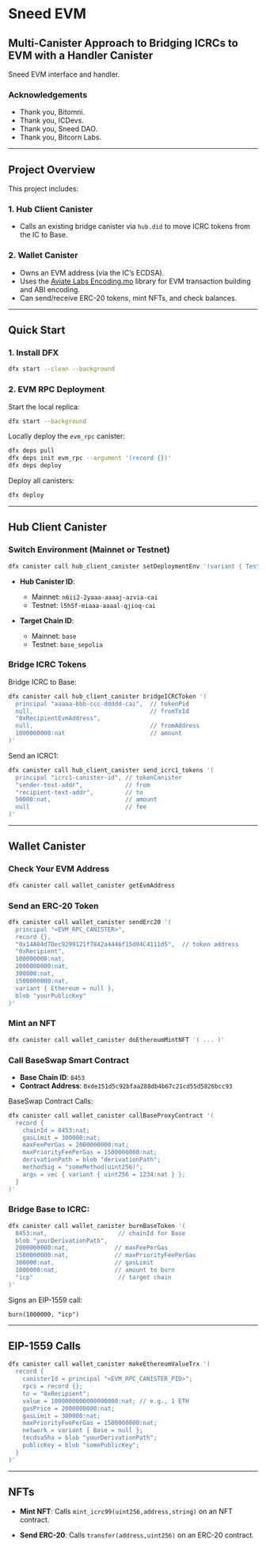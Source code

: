 # Sneed EVM
## Multi-Canister Approach to Bridging ICRCs to EVM with a Handler Canister

Sneed EVM interface and handler.

### Acknowledgements
- Thank you, Bitomni.
- Thank you, ICDevs.
- Thank you, Sneed DAO.
- Thank you, Bitcorn Labs.

---

## Project Overview

This project includes:

### 1. **Hub Client Canister**
   - Calls an existing bridge canister via `hub.did` to move ICRC tokens from the IC to Base.

### 2. **Wallet Canister**
   - Owns an EVM address (via the IC’s ECDSA).
   - Uses the [Aviate Labs Encoding.mo](https://github.com/aviate-labs/encoding.mo) library for EVM transaction building and ABI encoding.
   - Can send/receive ERC-20 tokens, mint NFTs, and check balances.

---

## Quick Start

### 1. **Install DFX**
```bash
dfx start --clean --background
```

### 2. **EVM RPC Deployment**

Start the local replica:
```bash
dfx start --background
```

Locally deploy the `evm_rpc` canister:
```bash
dfx deps pull
dfx deps init evm_rpc --argument '(record {})'
dfx deps deploy
```

Deploy all canisters:
```bash
dfx deploy
```

---

## Hub Client Canister

### Switch Environment (Mainnet or Testnet)
```bash
dfx canister call hub_client_canister setDeploymentEnv '(variant { Testnet })'
```

- **Hub Canister ID**:
  - Mainnet: `n6ii2-2yaaa-aaaaj-azvia-cai`
  - Testnet: `l5h5f-miaaa-aaaal-qjioq-cai`

- **Target Chain ID**:
  - Mainnet: `base`
  - Testnet: `base_sepolia`

### Bridge ICRC Tokens
Bridge ICRC to Base:
```bash
dfx canister call hub_client_canister bridgeICRCToken '(
  principal "aaaaa-bbb-ccc-ddddd-cai",  // tokenPid
  null,                                 // fromTxId
  "0xRecipientEvmAddress",
  null,                                 // fromAddress
  1000000000:nat                        // amount
)'
```
Send an ICRC1:
```bash
dfx canister call hub_client_canister send_icrc1_tokens '(
  principal "icrc1-canister-id", // tokenCanister
  "sender-text-addr",            // from
  "recipient-text-addr",         // to
  50000:nat,                     // amount
  null                           // fee
)'
```



---

## Wallet Canister

### Check Your EVM Address
```bash
dfx canister call wallet_canister getEvmAddress
```

### Send an ERC-20 Token
```bash
dfx canister call wallet_canister sendErc20 '(
  principal "<EVM_RPC_CANISTER>",
  record {},
  "0x14A04d7Dec9299121f7842a4446f15d04C4111d5",  // token address
  "0xRecipient",
  100000000:nat,
  2000000000:nat,
  300000:nat,
  1500000000:nat,
  variant { Ethereum = null },
  blob "yourPublicKey"
)'
```

### Mint an NFT
```bash
dfx canister call wallet_canister doEthereumMintNFT '( ... )'
```

### Call BaseSwap Smart Contract
- **Base Chain ID**: `8453`
- **Contract Address**: `0xde151d5c92bfaa288db4b67c21cd55d5826bcc93`

BaseSwap Contract Calls:
```bash
dfx canister call wallet_canister callBaseProxyContract '(
  record {
    chainId = 8453:nat;
    gasLimit = 300000:nat;
    maxFeePerGas = 2000000000:nat;
    maxPriorityFeePerGas = 1500000000:nat;
    derivationPath = blob "derivationPath";
    methodSig = "someMethod(uint256)";
    args = vec { variant { uint256 = 1234:nat } };
  }
)'
```

### Bridge Base to ICRC:
```bash
dfx canister call wallet_canister burnBaseToken '(
  8453:nat,                    // chainId for Base
  blob "yourDerivationPath",
  2000000000:nat,             // maxFeePerGas
  1500000000:nat,             // maxPriorityFeePerGas
  300000:nat,                 // gasLimit
  1000000:nat,                // amount to burn
  "icp"                        // target chain
)'
```
Signs an EIP-1559 call:
```plaintext
burn(1000000, "icp")
```

---

## EIP-1559 Calls
```bash
dfx canister call wallet_canister makeEthereumValueTrx '(
  record {
    canisterId = principal "<EVM_RPC_CANISTER_PID>";
    rpcs = record {};
    to = "0xRecipient";
    value = 1000000000000000000:nat; // e.g., 1 ETH
    gasPrice = 2000000000:nat;
    gasLimit = 300000:nat;
    maxPriorityFeePerGas = 1500000000:nat;
    network = variant { Base = null };
    tecdsaSha = blob "yourDerivationPath";
    publicKey = blob "somePublicKey";
  }
)'
```

---

## NFTs
- **Mint NFT**:
  Calls `mint_icrc99(uint256,address,string)` on an NFT contract.

- **Send ERC-20**:
  Calls `transfer(address,uint256)` on an ERC-20 contract.
